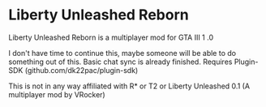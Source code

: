 # Liberty Unleashed Reborn

Liberty Unleashed Reborn is a multiplayer mod for GTA III 1 .0

I don't have time to continue this, maybe someone will be able to do something out of this. Basic chat sync is already finished.
Requires Plugin-SDK (github.com/dk22pac/plugin-sdk)

This is not in any way affiliated with R* or T2 or Liberty Unleashed 0.1 (A multiplayer mod by VRocker)

